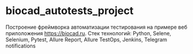 # biocad_autotests_project
Построение фреймворка автоматизации тестирования на примере веб прилоложения https://biocad.ru. Стек технологий: Python, Selene, Selenium, Pytest, Allure Report, Allure TestOps, Jenkins, Telegram notifications
